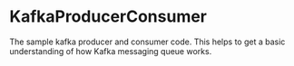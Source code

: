 # KafkaProducerConsumer
The sample kafka producer and consumer code. This helps to get a basic understanding of how Kafka messaging queue works.
